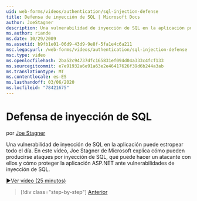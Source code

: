 ```yaml
---
uid: web-forms/videos/authentication/sql-injection-defense
title: Defensa de inyección de SQL | Microsoft Docs
author: JoeStagner
description: Una vulnerabilidad de inyección de SQL en la aplicación puede estropear todo el día. En este vídeo, Joe Stagner de Microsoft explica cómo los ataques por inyección de SQL pueden Happ...
ms.author: riande
ms.date: 10/29/2009
ms.assetid: b9fb1e01-06d9-43d9-9e8f-5fa1e4c6a211
msc.legacyurl: /web-forms/videos/authentication/sql-injection-defense
msc.type: video
ms.openlocfilehash: 2ba52c94737dfc165831ef094d04a333c4fcf133
ms.sourcegitcommit: e7e91932a6e91a63e2e46417626f39d6b244a3ab
ms.translationtype: MT
ms.contentlocale: es-ES
ms.lasthandoff: 03/06/2020
ms.locfileid: "78421675"
---
```

# <a name="sql-injection-defense"></a>Defensa de inyección de SQL

por [Joe Stagner](https://github.com/JoeStagner)

Una vulnerabilidad de inyección de SQL en la aplicación puede estropear todo el día. En este vídeo, Joe Stagner de Microsoft explica cómo pueden producirse ataques por inyección de SQL, qué puede hacer un atacante con ellos y cómo proteger la aplicación ASP.NET ante vulnerabilidades de inyección de SQL.

[&#9654;Ver vídeo (25 minutos)](https://channel9.msdn.com/Blogs/ASP-NET-Site-Videos/sql-injection-defense)

> [!div class="step-by-step"]
> [Anterior](creating-inactive-users.md)
